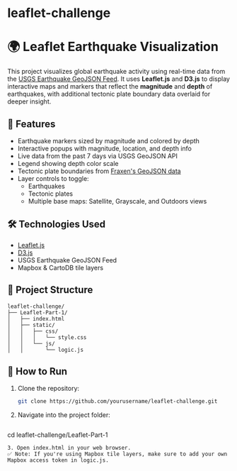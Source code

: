 # leaflet-challenge
# 🌍 Leaflet Earthquake Visualization

This project visualizes global earthquake activity using real-time data from the [USGS Earthquake GeoJSON Feed](https://earthquake.usgs.gov/earthquakes/feed/v1.0/geojson.php). It uses **Leaflet.js** and **D3.js** to display interactive maps and markers that reflect the **magnitude** and **depth** of earthquakes, with additional tectonic plate boundary data overlaid for deeper insight.

## 🔹 Features

- Earthquake markers sized by magnitude and colored by depth
- Interactive popups with magnitude, location, and depth info
- Live data from the past 7 days via USGS GeoJSON API
- Legend showing depth color scale
- Tectonic plate boundaries from [Fraxen's GeoJSON data](https://github.com/fraxen/tectonicplates)
- Layer controls to toggle:
  - Earthquakes
  - Tectonic plates
  - Multiple base maps: Satellite, Grayscale, and Outdoors views

## 🛠 Technologies Used

- [Leaflet.js](https://leafletjs.com/)
- [D3.js](https://d3js.org/)
- USGS Earthquake GeoJSON Feed
- Mapbox & CartoDB tile layers

## 📁 Project Structure
```
leaflet-challenge/
├── Leaflet-Part-1/
│   ├── index.html
│   ├── static/
│   │   ├── css/
│   │   │   └── style.css
│   │   └── js/
│   │       └── logic.js
```


## 🚀 How to Run

1. Clone the repository:
   ```bash
   git clone https://github.com/yourusername/leaflet-challenge.git
   ```
2. Navigate into the project folder:
   ```bash
  cd leaflet-challenge/Leaflet-Part-1
   ```
3. Open index.html in your web browser.
✅ Note: If you're using Mapbox tile layers, make sure to add your own Mapbox access token in logic.js.
